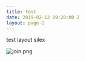 ```yaml
---
title: test
date: 2019-02-12 19:20:00 Z
layout: page-1
---
```


test layout silex

![join.png](/uploads/join.png)